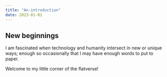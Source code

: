 ```yaml
---
title: "An-introduction"
date: 2023-01-01
---
```


## New beginnings

I am fascinated when technology and humanity intersect in new or unique ways; enough so occasionally that I may have enough words to put to paper.  

Welcome to my little corner of the flatverse!
